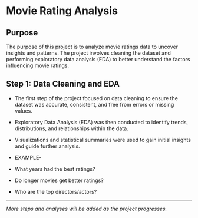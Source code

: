 # Movie Rating Analysis

## Purpose
The purpose of this project is to analyze movie ratings data to uncover insights and patterns. The project involves cleaning the dataset and performing exploratory data analysis (EDA) to better understand the factors influencing movie ratings.

## Step 1: Data Cleaning and EDA
- The first step of the project focused on data cleaning to ensure the dataset was accurate, consistent, and free from errors or missing values.
- Exploratory Data Analysis (EDA) was then conducted to identify trends, distributions, and relationships within the data.
- Visualizations and statistical summaries were used to gain initial insights and guide further analysis.
- EXAMPLE-
- What years had the best ratings?

- Do longer movies get better ratings?

- Who are the top directors/actors?

---
*More steps and analyses will be added as the project progresses.* 
